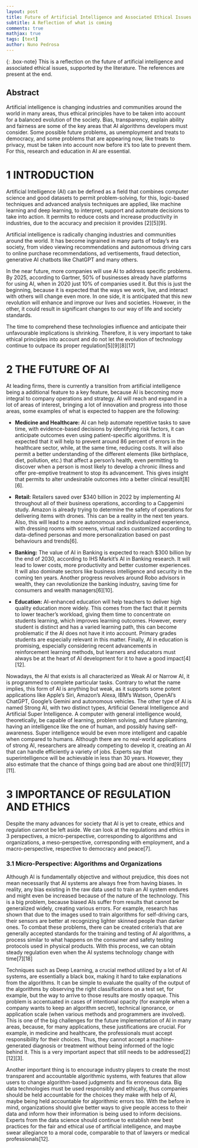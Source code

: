 ```yaml
---
layout: post
title: Future of Artificial Intelligence and Associated Ethical Issues
subtitle: A Reflection of what is coming
comments: true
mathjax: true
tags: [text]
author: Nuno Pedrosa
---
```


{: .box-note}
This is a reflection on the future of artificial intelligence and associated ethical issues, supported by the literature. The references are present at the end.

## Abstract

Artificial intelligence is changing industries and communities around the world in many areas, thus ethical principles have to be taken into account for a balanced evolution of the society. Bias, transparency, explain ability and fairness are some of the key areas that AI algorithms developers must consider. Some possible future problems, as unemployment and treats to democracy, and some problems that are appearing now, like treats to privacy, must be taken into account now before it’s too late to prevent them. For this, research and education in AI are essential.

# 1 INTRODUCTION

Artificial Intelligence (AI) can be defined as a field that combines computer science and good datasets to permit problem-solving, for this, logic-based techniques and advanced analysis techniques are applied, like machine learning and deep learning, to interpret, support and automate decisions to take into action. It permits to reduce costs and increase productivity in industries, due to the accuracy and precision it provides [2][5][9].

Artificial intelligence is radically changing industries and communities around the world. It has become ingrained in many parts of today’s era society, from video viewing recommendations and autonomous driving cars to online purchase recommendations, ad
vertisements, fraud detection, generative AI chatbots like ChatGPT and many others. 

In the near future, more companies will use AI to address specific problems. By 2025, according to Gartner, 50% of businesses already have platforms for using AI, when in 2020 just 10% of companies used it. But this is just the beginning, because it is expected that the ways we work, live, and interact with others will change even more. In one side, it is anticipated that this new revolution will enhance and improve our lives and societies. However, in the other, it could result in significant changes to our way of life and society standards. 

The time  to comprehend these technologies influence and anticipate their unfavourable implications is shrinking. Therefore, it is very important to take ethical principles into account and do not let the evolution of technology continue to outpace its proper regulation[5][9][8][17]

# 2 THE FUTURE OF AI

At leading firms, there is currently a transition from artificial intelligence being a additional feature to a key feature, because AI is becoming more integral to company operations and strategy.  AI will reach and expand in a lot of areas of interest, bringing a lot of innovation and progress into those areas, some examples of what is expected to happen are the following:

* **Medicine and Healthcare:** AI can help automate repetitive tasks to save time, with evidence-based decisions by identifying risk factors, it can anticipate outcomes even using patient-specific algorithms. It is expected that it will help to prevent around 86 percent of errors in the healthcare sector, while, at the same time, reducing costs. It will also permit a better understanding of the different elements (like birthplace, diet, pollution, etc.) that affect a person’s health, even permitting to discover when a person is most likely to develop a chronic illness and offer pre-emptive treatment to stop its advancement. This gives insight that permits to alter undesirable outcomes into a better clinical result[8][6].

* **Retail:** Retailers saved over $340 billion in 2022 by implementing AI throughout all of their business operations, according to a Capgemini study. Amazon is already trying to determine the safety of operations for delivering items with drones. This can be a reality in the next ten years. Also, this will lead to a more autonomous and individualized experience, with dressing rooms with screens, virtual racks customized according to data-defined personas and more personalization based on past behaviours and trends[6].

* **Banking:** The value of AI in Banking is expected to reach $300 billion by the end of 2030, according to IHS Markit’s AI in Banking research. It will lead to lower costs, more productivity and better customer experiences. It will also dominate sectors like business intelligence and security in the coming ten years. Another progress revolves around Robo advisors in wealth, they can revolutionize the banking industry, saving time for consumers and wealth managers[6][10].

* **Education:** AI-enhanced education will help teachers to deliver high quality education more widely. This comes from the fact that it permits to lower teacher’s workload, giving them time to concentrate on students learning, which improves learning outcomes. However, every student is distinct and has a varied learning path, this can become problematic if the AI does not have it into account. Primary grades students are especially relevant in this matter. Finally, AI in education is promising, especially considering recent advancements in reinforcement learning methods, but learners and educators must always be at the heart of AI development for it to have a good impact[4][12].

Nowadays, the AI that exists is all characterized as Weak AI or Narrow AI, it is programmed to complete particular tasks. Contrary to what the name implies, this form of AI is anything but weak, as it supports some potent applications like Apple’s Siri, Amazon’s Alexa, IBM’s Watson, OpenAI’s ChatGPT, Google’s Gemini and autonomous vehicles. The other type of AI is named Strong AI, with two distinct types, Artificial General Intelligence and Artificial Super Intelligence. A computer with general intelligence would, theoretically, be capable of learning, problem solving, and future planning, having an intelligence like the one of human, and possibly having self-awareness. Super intelligence would be even more intelligent and capable when compared to humans. Although there are no real-world applications of strong AI, researchers are already competing to develop it, creating an AI that can handle efficiently a variety of jobs. Experts say that superintelligence will be achievable in less than 30 years. However, they also estimate that the chance of things going bad are about one third[9][17][11].

# 3 IMPORTANCE OF REGULATION AND ETHICS

Despite the many advances for society that AI is yet to create, ethics and regulation cannot be left aside. We can look at the regulations and ethics in 3 perspectives, a micro-perspective, corresponding to algorithms and organizations, a meso-perspective, corresponding with employment, and a macro-perspective, respective to democracy and peace[7].

###  3.1 Micro-Perspective: Algorithms and Organizations

Although AI is fundamentally objective and without prejudice, this does not mean necessarily that AI systems are always free from having biases. In reality, any bias existing in the raw data used to train an AI system endures and might even be increased because of the nature of the technology. This is a big problem, because biased AIs suffer from results that cannot be generalized widely, creating various errors. For example, research has shown that due to the images used to train algorithms for self-driving cars, their sensors are better at recognizing lighter skinned people than darker ones. To combat these problems, there can be created criteria’s that are generally accepted standards for the training and testing of AI algorithms, a process similar to what happens on the consumer and safety testing protocols used in physical products. With this process, we can obtain steady regulation even when the AI systems technology change with time[7][18]

Techniques such as Deep Learning, a crucial method utilized by a lot of AI systems, are essentially a black box, making it hard to take explanations from the algorithms. It can be simple to evaluate the quality of the output of the algorithms by observing the right classifications on a test set, for example, but the way to arrive to those results are mostly opaque. This problem is accentuated in cases of intentional opacity (for example when a company wants to keep an algorithm secret), technical ignorance, or application scale (when various methods and programmers are involved). This is one of the big challenges for the future implementation of AI in many areas, because, for many applications, these justifications are crucial. For example, in medicine and healthcare, the professionals must accept responsibility for their choices. Thus, they cannot accept a machine-generated diagnosis or treatment without being informed of the logic behind it. This is a very important aspect that still needs to be addressed[2][12][3].

Another important thing is to encourage industry players to create the most transparent and accountable algorithmic systems, with features that allow users to change algorithm-based judgments and fix erroneous data. Big data technologies must be used responsibly
 and ethically, thus companies should be held accountable for the
 choices they make with help of AI, maybe being held accountable
 for algorithmic errors too. With the before in mind, organizations
 should give better ways to give people access to their data and
 inform how their information is being used to inform decisions.
 Experts from the data science should continue to establish new
 best practices for the fair and ethical use of artificial intelligence,
 and maybe swear allegiance to a moral code, comparable to that of
 lawyers or medical professionals[12].
